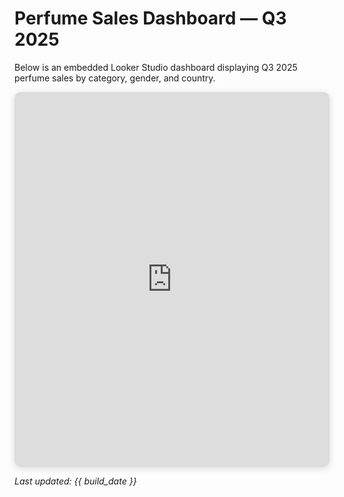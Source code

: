 # Perfume Sales Dashboard — Q3 2025

Below is an embedded Looker Studio dashboard displaying Q3 2025 perfume sales by category, gender, and country.

<div style="text-align:center;">
  <iframe
    width="100%"
    height="600"
    src="https://lookerstudio.google.com/embed/reporting/4db9175e-158d-48da-b54b-c9ee2ec1dd93/page/VGMcF"
    frameborder="0"
    style="border:0; border-radius:10px; box-shadow:0 2px 12px rgba(0,0,0,0.15);"
    allowfullscreen
    sandbox="allow-storage-access-by-user-activation allow-scripts allow-same-origin allow-popups allow-popups-to-escape-sandbox">
  </iframe>
</div>

_Last updated: {{ build_date }}_


